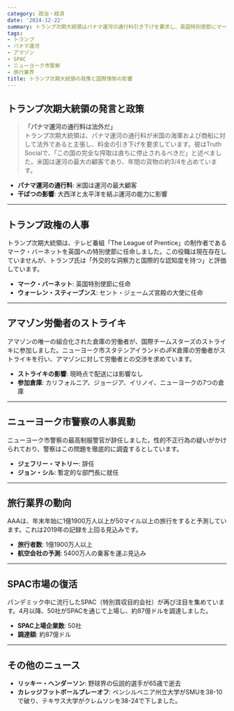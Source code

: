 ```yaml
---
category: 政治・経済
date: '2024-12-22'
summary: トランプ次期大統領はパナマ運河の通行料引き下げを要求し、英国特別使節にマーク・バーネットを任命。アマゾン労働者のストライキやニューヨーク市警察の人事異動、旅行業界の動向、SPAC市場の復活についても報告。
tags:
- トランプ
- パナマ運河
- アマゾン
- SPAC
- ニューヨーク市警察
- 旅行業界
title: トランプ次期大統領の政策と国際情勢の影響
---
```


## トランプ次期大統領の発言と政策

> **「パナマ運河の通行料は法外だ」**  
> トランプ次期大統領は、パナマ運河の通行料が米国の海軍および商船に対して法外であると主張し、料金の引き下げを要求しています。彼はTruth Socialで、「この国の完全な搾取は直ちに停止されるべきだ」と述べました。米国は運河の最大の顧客であり、年間の貨物の約3/4を占めています。

- **パナマ運河の通行料**: 米国は運河の最大顧客
- **干ばつの影響**: 大西洋と太平洋を結ぶ運河の能力に影響

---

## トランプ政権の人事

トランプ次期大統領は、テレビ番組「The League of Prentice」の制作者であるマーク・バーネットを英国への特別使節に任命しました。この役職は現在存在していませんが、トランプ氏は「外交的な洞察力と国際的な認知度を持つ」と評価しています。

- **マーク・バーネット**: 英国特別使節に任命
- **ウォーレン・スティーブンス**: セント・ジェームズ宮殿の大使に任命

---

## アマゾン労働者のストライキ

アマゾンの唯一の組合化された倉庫の労働者が、国際チームスターズのストライキに参加しました。ニューヨーク市スタテンアイランドのJFK倉庫の労働者がストライキを行い、アマゾンに対して労働者との交渉を求めています。

- **ストライキの影響**: 現時点で配送には影響なし
- **参加倉庫**: カリフォルニア、ジョージア、イリノイ、ニューヨークの7つの倉庫

---

## ニューヨーク市警察の人事異動

ニューヨーク市警察の最高制服警官が辞任しました。性的不正行為の疑いがかけられており、警察はこの問題を徹底的に調査するとしています。

- **ジェフリー・マトリー**: 辞任
- **ジョン・シル**: 暫定的な部門長に就任

---

## 旅行業界の動向

AAAは、年末年始に1億1900万人以上が50マイル以上の旅行をすると予測しています。これは2019年の記録を上回る見込みです。

- **旅行者数**: 1億1900万人以上
- **航空会社の予測**: 5400万人の乗客を運ぶ見込み

---

## SPAC市場の復活

パンデミック中に流行したSPAC（特別買収目的会社）が再び注目を集めています。4月以降、50社がSPACを通じて上場し、約87億ドルを調達しました。

- **SPAC上場企業数**: 50社
- **調達額**: 約87億ドル

---

## その他のニュース

- **リッキー・ヘンダーソン**: 野球界の伝説的選手が65歳で逝去
- **カレッジフットボールプレーオフ**: ペンシルベニア州立大学がSMUを38-10で破り、テキサス大学がクレムソンを38-24で下しました。
